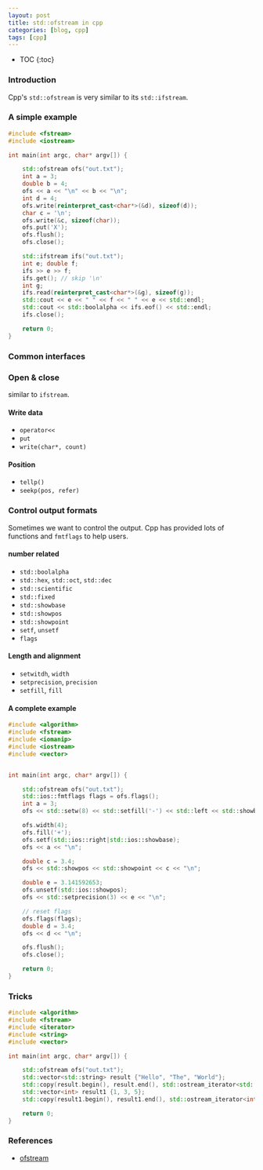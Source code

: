 ```yaml
---
layout: post
title: std::ofstream in cpp
categories: [blog, cpp]
tags: [cpp]
---
```


* TOC
{:toc}

### Introduction

Cpp's `std::ofstream` is very similar to its `std::ifstream`.


### A simple example

```cpp
#include <fstream>
#include <iostream>

int main(int argc, char* argv[]) {

    std::ofstream ofs("out.txt");
    int a = 3;
    double b = 4;
    ofs << a << "\n" << b << "\n";
    int d = 4;
    ofs.write(reinterpret_cast<char*>(&d), sizeof(d));
    char c = '\n';
    ofs.write(&c, sizeof(char));
    ofs.put('X');
    ofs.flush();
    ofs.close();

    std::ifstream ifs("out.txt");
    int e; double f;
    ifs >> e >> f;
    ifs.get(); // skip '\n'
    int g;
    ifs.read(reinterpret_cast<char*>(&g), sizeof(g));
    std::cout << e << " " << f << " " << e << std::endl;
    std::cout << std::boolalpha << ifs.eof() << std::endl;
    ifs.close();

    return 0;
}
```

### Common interfaces

### Open & close

similar to `ifstream`.

#### Write data

+ `operator<<`
+ `put`
+ `write(char*, count)`

#### Position

+ `tellp()`
+ `seekp(pos, refer)`

### Control output formats

Sometimes we want to control the output. Cpp has provided lots of functions and `fmtflags`
to help users.

#### number related

+ `std::boolalpha`
+ `std::hex`, `std::oct`, `std::dec`
+ `std::scientific`
+ `std::fixed`
+ `std::showbase`
+ `std::showpos`
+ `std::showpoint`
+ `setf`, `unsetf`
+ `flags`

#### Length and alignment

+ `setwitdh`, `width`
+ `setprecision`, `precision`
+ `setfill`, `fill`


#### A complete example

```cpp
#include <algorithm>
#include <fstream>
#include <iomanip>
#include <iostream>
#include <vector>


int main(int argc, char* argv[]) {

    std::ofstream ofs("out.txt");
    std::ios::fmtflags flags = ofs.flags();
    int a = 3;
    ofs << std::setw(8) << std::setfill('-') << std::left << std::showbase << std::hex << a << "\n";

    ofs.width(4);
    ofs.fill('+');
    ofs.setf(std::ios::right|std::ios::showbase);
    ofs << a << "\n";

    double c = 3.4;
    ofs << std::showpos << std::showpoint << c << "\n";

    double e = 3.141592653;
    ofs.unsetf(std::ios::showpos);
    ofs << std::setprecision(3) << e << "\n";

    // reset flags
    ofs.flags(flags);
    double d = 3.4;
    ofs << d << "\n";

    ofs.flush();
    ofs.close();

    return 0;
}
```

### Tricks

```cpp
#include <algorithm>
#include <fstream>
#include <iterator>
#include <string>
#include <vector>

int main(int argc, char* argv[]) {

    std::ofstream ofs("out.txt");
    std::vector<std::string> result {"Hello", "The", "World"};
    std::copy(result.begin(), result.end(), std::ostream_iterator<std::string>(ofs, "\n"));
    std::vector<int> result1 {1, 3, 5};
    std::copy(result1.begin(), result1.end(), std::ostream_iterator<int>(ofs, "\n"));

    return 0;
}
```

### References

+ <a href="https://en.cppreference.com/w/cpp/io/basic_ofstream" target="_blank">ofstream</a>

